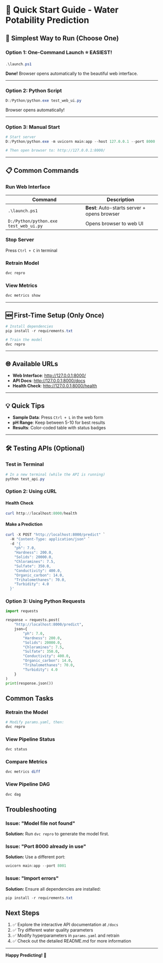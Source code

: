 # 🚀 Quick Start Guide - Water Potability Prediction

## 🎯 Simplest Way to Run (Choose One)

### Option 1: One-Command Launch ⭐ EASIEST!

```powershell
.\launch.ps1
```

**Done!** Browser opens automatically to the beautiful web interface.

---

### Option 2: Python Script

```powershell
D:/Python/python.exe test_web_ui.py
```

Browser opens automatically!

---

### Option 3: Manual Start

```powershell
# Start server
D:/Python/python.exe -m uvicorn main:app --host 127.0.0.1 --port 8000

# Then open browser to: http://127.0.0.1:8000/
```

---

## 📋 Common Commands

### Run Web Interface

| Command                               | Description                                  |
| ------------------------------------- | -------------------------------------------- |
| `.\launch.ps1`                        | **Best**: Auto-starts server + opens browser |
| `D:/Python/python.exe test_web_ui.py` | Opens browser to web UI                      |

### Stop Server

Press `Ctrl + C` in terminal

### Retrain Model

```powershell
dvc repro
```

### View Metrics

```powershell
dvc metrics show
```

---

## 🆕 First-Time Setup (Only Once)

```powershell
# Install dependencies
pip install -r requirements.txt

# Train the model
dvc repro
```

---

## 🌐 Available URLs

- **Web Interface**: http://127.0.0.1:8000/
- **API Docs**: http://127.0.0.1:8000/docs
- **Health Check**: http://127.0.0.1:8000/health

---

## 💡 Quick Tips

- **Sample Data**: Press `Ctrl + L` in the web form
- **pH Range**: Keep between 5-10 for best results
- **Results**: Color-coded table with status badges

---

## 🛠️ Testing APIs (Optional)

### Test in Terminal

```powershell
# In a new terminal (while the API is running)
python test_api.py
```

### Option 2: Using cURL

#### Health Check

```powershell
curl http://localhost:8000/health
```

#### Make a Prediction

```powershell
curl -X POST "http://localhost:8000/predict" `
  -H "Content-Type: application/json" `
  -d '{
    "ph": 7.0,
    "Hardness": 200.0,
    "Solids": 20000.0,
    "Chloramines": 7.5,
    "Sulfate": 350.0,
    "Conductivity": 400.0,
    "Organic_carbon": 14.0,
    "Trihalomethanes": 70.0,
    "Turbidity": 4.0
  }'
```

### Option 3: Using Python Requests

```python
import requests

response = requests.post(
    "http://localhost:8000/predict",
    json={
        "ph": 7.0,
        "Hardness": 200.0,
        "Solids": 20000.0,
        "Chloramines": 7.5,
        "Sulfate": 350.0,
        "Conductivity": 400.0,
        "Organic_carbon": 14.0,
        "Trihalomethanes": 70.0,
        "Turbidity": 4.0
    }
)
print(response.json())
```

## Common Tasks

### Retrain the Model

```powershell
# Modify params.yaml, then:
dvc repro
```

### View Pipeline Status

```powershell
dvc status
```

### Compare Metrics

```powershell
dvc metrics diff
```

### View Pipeline DAG

```powershell
dvc dag
```

## Troubleshooting

### Issue: "Model file not found"

**Solution:** Run `dvc repro` to generate the model first.

### Issue: "Port 8000 already in use"

**Solution:** Use a different port:

```powershell
uvicorn main:app --port 8001
```

### Issue: "Import errors"

**Solution:** Ensure all dependencies are installed:

```powershell
pip install -r requirements.txt
```

## Next Steps

1. ✅ Explore the interactive API documentation at `/docs`
2. ✅ Try different water quality parameters
3. ✅ Modify hyperparameters in `params.yaml` and retrain
4. ✅ Check out the detailed README.md for more information

---

**Happy Predicting! 🌊**
